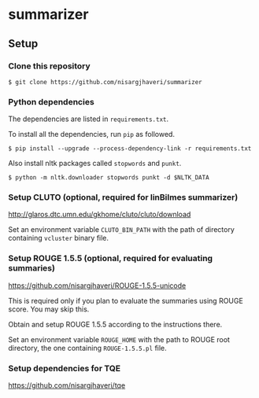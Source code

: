 # summarizer

## Setup

### Clone this repository
```
$ git clone https://github.com/nisargjhaveri/summarizer
```

### Python dependencies
The dependencies are listed in `requirements.txt`.

To install all the dependencies, run `pip` as followed.
```
$ pip install --upgrade --process-dependency-link -r requirements.txt
```

Also install nltk packages called `stopwords` and `punkt`.
```
$ python -m nltk.downloader stopwords punkt -d $NLTK_DATA
```

### Setup CLUTO (optional, required for linBilmes summarizer)
http://glaros.dtc.umn.edu/gkhome/cluto/cluto/download

Set an environment variable `CLUTO_BIN_PATH` with the path of directory containing `vcluster` binary file.

### Setup ROUGE 1.5.5 (optional, required for evaluating summaries)
https://github.com/nisargjhaveri/ROUGE-1.5.5-unicode

This is required only if you plan to evaluate the summaries using ROUGE score. You may skip this.

Obtain and setup ROUGE 1.5.5 according to the instructions there.

Set an environment variable `ROUGE_HOME` with the path to ROUGE root directory, the one containing `ROUGE-1.5.5.pl` file.

### Setup dependencies for TQE
https://github.com/nisargjhaveri/tqe
